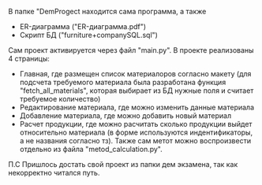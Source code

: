 В папке "DemProgect находится сама программа, а также
 - ER-диаграмма ("ER-диаграмма.pdf")
 - Скрипт БД ("furniture+companySQL.sql")

Сам проект активируется через файл "main.py".
В проекте реализованы 4 страницы:
 - Главная, где размещен список материалоров согласно макету (для подсчета требуемого материала была разработана функция "fetch_all_materials", 
   которая выбирает из БД нужные поля и считает требуемое количество)
 - Редактирование материала, где можно изменить данные материала
 - Добавление материала, где можно добавить новый материал
 - Расчет продукции, где можно расчитать сколько продукции выйдет относительно материала (в форме используются индентификаторы, а не названия согласно тз).
   Также сам метот можно воспроизвести отдельно из файла "metod_calculation.py".

П.С
Пришлось достать свой проект из папки дем экзамена, так как некорректно читался путь.
